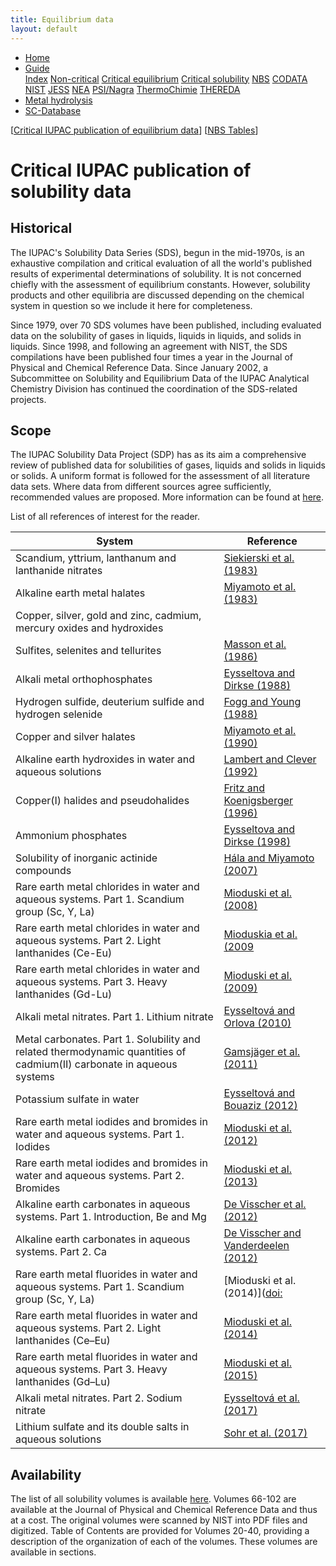 ```yaml
---
title: Equilibrium data
layout: default
---
```

<ul>
  <li><a href="/">Home</a></li>
  <li class="dropdown">
    <a href="javascript:void(0)" class="dropbtn" class="active">Guide</a>
    <div class="dropdown-content">
      <a href="index.html">Index</a>
      <a href="noncritical.html">Non-critical</a>
      <a href="critical-equilibrium.html">Critical equilibrium</a>
      <a class="active" href="critical-solubility.html">Critical solubility</a>
      <a href="NBS.html">NBS</a>
      <a href="CODATA.html">CODATA</a>
      <a href="NIST.html">NIST</a>
      <a href="JESS.html">JESS</a>
      <a href="NEA.html">NEA</a>
      <a href="PSI.html">PSI/Nagra</a>
      <a href="thermochimie.html">ThermoChimie</a>
      <a href="THEREDA.html">THEREDA</a>
    </div>
  </li>
  <li><a href="/cost-nectar.html">Metal hydrolysis</a></li>
  <li><a href="/sc-database.html">SC-Database</a></li>
</ul>


[[Critical IUPAC publication of equilibrium data](critical-equilibrium.html)] [[NBS Tables](NBS.html)]

# Critical IUPAC publication of solubility data

## Historical

The IUPAC's Solubility Data Series (SDS), begun in the mid-1970s, is an exhaustive compilation and critical evaluation of all the world's published results of experimental determinations of solubility. It is not concerned chiefly with the assessment of equilibrium constants. However, solubility products and other equilibria are discussed depending on the chemical system in question so we include it here for completeness.

Since 1979, over 70 SDS volumes have been published, including evaluated data on the solubility of gases in liquids, liquids in liquids, and solids in liquids. Since 1998, and following an agreement with NIST, the SDS compilations have been published four times a year in the Journal of Physical and Chemical Reference Data. Since January 2002, a Subcommittee on Solubility and Equilibrium Data of the IUPAC Analytical Chemistry Division has continued the coordination of the SDS-related projects.

## Scope

The IUPAC Solubility Data Project (SDP) has as its aim a comprehensive review of published data for solubilities of gases, liquids and solids in liquids or solids. A uniform format is followed for the assessment of all literature data sets. Where data from different sources agree sufficiently, recommended values are proposed. More information can be found at <a  href="https://srdata.nist.gov/solubility/intro.aspx" target="_blank" rel="noopener">here</a>.

List of all references of interest for the reader.

| System      | Reference |
| -----------------    | ------------  |
| Scandium, yttrium, lanthanum and lanthanide nitrates  | [Siekierski et al. (1983)](https://srdata.nist.gov/solubility/IUPAC/SDS-13/SDS-13.pdf ) |
| Alkaline earth metal halates  | [Miyamoto et al. (1983)](https://srdata.nist.gov/solubility/IUPAC/SDS-14/SDS-14.pdf) |
| Copper, silver, gold and zinc, cadmium, mercury oxides and hydroxides  | [](https://srdata.nist.gov/solubility/IUPAC/SDS-23/SDS-23.aspx) |
| Sulfites, selenites and tellurites      | [Masson et al. (1986)](https://srdata.nist.gov/solubility/IUPAC/SDS-26/SDS-26.aspx) |
| Alkali metal orthophosphates   |	[Eysseltova and Dirkse (1988)](https://srdata.nist.gov/solubility/IUPAC/SDS-31/SDS-31.aspx) |
| Hydrogen sulfide, deuterium sulfide and hydrogen selenide   |	[Fogg and Young (1988)](https://srdata.nist.gov/solubility/IUPAC/SDS-32/SDS-32.aspx) |
|Copper and silver halates  |	[Miyamoto et al. (1990)](https://srdata.nist.gov/solubility/IUPAC/SDS-44/SDS-44.pdf) |
| Alkaline earth hydroxides in water and aqueous solutions	 |  [Lambert and Clever (1992)](https://srdata.nist.gov/solubility/IUPAC/SDS-52/SDS-52.pdf) |
| Copper(I) halides and pseudohalides |	[Fritz and Koenigsberger (1996)](https://srdata.nist.gov/solubility/IUPAC/SDS-65/SDS-65.pdf ) |
| Ammonium phosphates |	[Eysseltova and Dirkse (1998)](https://aip.scitation.org/doi/10.1063/1.556030) |
| Solubility of inorganic actinide compounds |	[Hála and Miyamoto (2007)](https://doi.org/10.1063/1.2741386) |
| Rare earth metal chlorides in water and aqueous systems. Part 1. Scandium group (Sc, Y, La) |	[Mioduski et al. (2008)]( https://doi.org/10.1063/1.2956740) |
| Rare earth metal chlorides in water and aqueous systems. Part 2. Light lanthanides (Ce-Eu) |	[Mioduskia et al. (2009](https://doi.org/10.1063/1.3112775) |
| Rare earth metal chlorides in water and aqueous systems. Part 3. Heavy lanthanides (Gd-Lu) |	[Mioduski et al. (2009)](https://doi.org/10.1063/1.3212962) |
| Alkali metal nitrates. Part 1. Lithium nitrate |	[Eysseltová and Orlova (2010)](https://doi.org/10.1063/1.3437029) |
| Metal carbonates. Part 1. Solubility and related thermodynamic quantities of cadmium(II) carbonate in aqueous systems |	[Gamsjäger et al. (2011)](http://dx.doi.org/10.1063/1.3645087) |
| Potassium sulfate in water |	[Eysseltová and Bouaziz (2012)](https://doi.org/10.1063/1.3679678) |
| Rare earth metal iodides and bromides in water and aqueous systems. Part 1. Iodides |	[Mioduski et al. (2012)](https://doi.org/10.1063/1.3682093) |
| Rare earth metal iodides and bromides in water and aqueous systems. Part 2. Bromides |	[Mioduski et al. (2013)]( https://doi.org/10.1063/1.4766752) |
| Alkaline earth carbonates in aqueous systems. Part 1. Introduction, Be and Mg |	[De Visscher et al. (2012)](https://doi.org/10.1063/1.3675992) |
| Alkaline earth carbonates in aqueous systems. Part 2. Ca |	[De Visscher and Vanderdeelen (2012)](https://doi.org/10.1063/1.4704138) |
| Rare earth metal fluorides in water and aqueous systems. Part 1. Scandium group (Sc, Y, La) |	[Mioduski et al. (2014)]([doi: ](https://doi.org/10.1063/1.4866773) |
| Rare earth metal fluorides in water and aqueous systems. Part 2. Light lanthanides (Ce–Eu) |	[Mioduski et al. (2014)](https://doi.org/10.1063/1.4903362) |
| Rare earth metal fluorides in water and aqueous systems. Part 3. Heavy lanthanides (Gd–Lu) |	[Mioduski et al. (2015)](https://doi.org/10.1063/1.4918371) |
| Alkali metal nitrates. Part 2. Sodium nitrate |	[Eysseltová et al. (2017)](https://doi.org/10.1063/1.4972807) |
| Lithium sulfate and its double salts in aqueous solutions |	[Sohr et al. (2017)]( https://doi.org/10.1063/1.4977190) |

## Availability

The list of all solubility volumes is available <a  href="https://srdata.nist.gov/solubility/IUPAC/iupac.aspx" target="_blank" rel="noopener">here</a>. Volumes 66-102 are available at the Journal of Physical and Chemical Reference Data and thus at a cost. The original volumes were scanned by NIST into PDF files and digitized. Table of Contents are provided for Volumes 20-40, providing a description of the organization of each of the volumes. These volumes are available in sections. 
